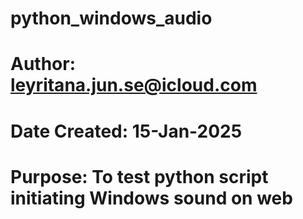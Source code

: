 # python_windows_audio
# Author: leyritana.jun.se@icloud.com
# Date Created: 15-Jan-2025
# Purpose: To test python script initiating Windows sound on web
